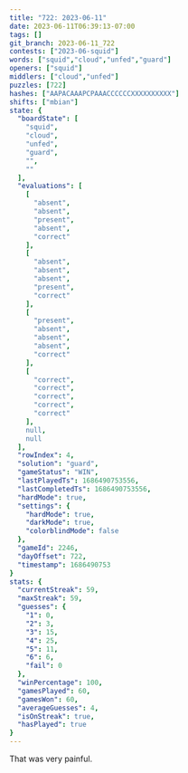 ```yaml
---
title: "722: 2023-06-11"
date: 2023-06-11T06:39:13-07:00
tags: []
git_branch: 2023-06-11_722
contests: ["2023-06-squid"]
words: ["squid","cloud","unfed","guard"]
openers: ["squid"]
middlers: ["cloud","unfed"]
puzzles: [722]
hashes: ["AAPACAAAPCPAAACCCCCCXXXXXXXXXX"]
shifts: ["mbian"]
state: {
  "boardState": [
    "squid",
    "cloud",
    "unfed",
    "guard",
    "",
    ""
  ],
  "evaluations": [
    [
      "absent",
      "absent",
      "present",
      "absent",
      "correct"
    ],
    [
      "absent",
      "absent",
      "absent",
      "present",
      "correct"
    ],
    [
      "present",
      "absent",
      "absent",
      "absent",
      "correct"
    ],
    [
      "correct",
      "correct",
      "correct",
      "correct",
      "correct"
    ],
    null,
    null
  ],
  "rowIndex": 4,
  "solution": "guard",
  "gameStatus": "WIN",
  "lastPlayedTs": 1686490753556,
  "lastCompletedTs": 1686490753556,
  "hardMode": true,
  "settings": {
    "hardMode": true,
    "darkMode": true,
    "colorblindMode": false
  },
  "gameId": 2246,
  "dayOffset": 722,
  "timestamp": 1686490753
}
stats: {
  "currentStreak": 59,
  "maxStreak": 59,
  "guesses": {
    "1": 0,
    "2": 3,
    "3": 15,
    "4": 25,
    "5": 11,
    "6": 6,
    "fail": 0
  },
  "winPercentage": 100,
  "gamesPlayed": 60,
  "gamesWon": 60,
  "averageGuesses": 4,
  "isOnStreak": true,
  "hasPlayed": true
}
---
```

<!-- more -->
That was very painful.
